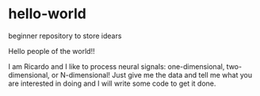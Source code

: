 # hello-world
beginner repository to store idears 

Hello people of the world!!

I am Ricardo and I like to process neural signals: one-dimensional, two-dimensional, or N-dimensional!  Just give me the data and tell me what you are interested in doing and I will write some code to get it done.  

